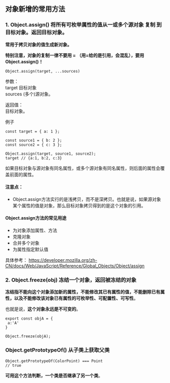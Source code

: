 ## 对象新增的常用方法
### 1. Object.assign() 将所有可枚举属性的值从一或多个源对象 复制 到目标对象。返回目标对象。

**常用于拷贝对象的值生成新对象。**

**特别注意，对象的复制一律不要用 = （用=给的是引用，会混乱），要用 Object.assign()！**

```
Object.assign(target, ...sources)
```

参数：  
target 目标对象  
sources   (多个)源对象。

返回值：   
目标对象。

例子
```
const target = { a: 1 };

const source1 = { b: 2 };
const source2 = { c: 3 };

Object.assign(target, source1, source2);
target // {a:1, b:2, c:3}
```

如果目标对象与源对象有同名属性，或多个源对象有同名属性，则后面的属性会覆盖前面的属性。

#### 注意点：
* Object.assign方法实行的是浅拷贝，而不是深拷贝。也就是说，如果源对象某个属性的值是对象，那么目标对象拷贝得到的是这个对象的引用。

#### Object.assign方法的常见用途
* 为对象添加属性、方法
* 克隆对象
* 合并多个对象
* 为属性指定默认值

具体参考：
https://developer.mozilla.org/zh-CN/docs/Web/JavaScript/Reference/Global_Objects/Object/assign

### 2. Object.freeze(obj) 冻结一个对象，返回被冻结的对象
**冻结指不能向这个对象添加新的属性，不能修改其已有属性的值，不能删除已有属性，以及不能修改该对象已有属性的可枚举性、可配置性、可写性**。

也就是说，**这个对象永远是不可变的**。

```
export const objA = {
 a:'A'
}

Object.freeze(objA); 
```

### Object.getPrototypeOf() 从子类上获取父类



```
Object.getPrototypeOf(ColorPoint) === Point
// true
```


**可用这个方法判断，一个类是否继承了另一个类**。



